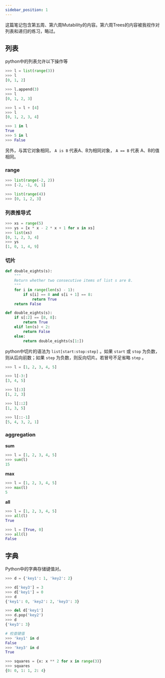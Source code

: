 ```yaml
---
sidebar_position: 1
---
```


这篇笔记包含第五周、第六周Mutability的内容。第六周Trees的内容被我视作对列表和递归的练习，略过。

## 列表

python中的列表允许以下操作等

```python
>>> l = list(range(3))
>>> l
[0, 1, 2]

>>> l.append(3)
>>> l
[0, 1, 2, 3]

>>> l = l + [4]
>>> l
[0, 1, 2, 3, 4]

>>> 1 in l
True
>>> 5 in l
>>> False
```

另外，与其它对象相同， ``A is B`` 代表A、B为相同对象， ``A == B`` 代表 A、B的值相同。 

### range

```python
>>> list(range(-2, 2))
>>> [-2, -1, 0, 1]
```

```python
>>> list(range(4))
>>> [0, 1, 2, 3]
```

### 列表推导式

```python
>>> xs = range(5)
>>> ys = [x * x - 2 * x + 1 for x in xs]
>>> list(xs)
[0, 1, 2, 3, 4]
>>> ys
[1, 0, 1, 4, 9]
```

### 切片

```python
def double_eights(s):
    """
    Return whether two consecutive items of list s are 8.
    """
    for i in range(len(s) - 1):
        if s[i] == 8 and s[i + 1] == 8:
            return True
    return False
```

```python
def double_eights(s):
    if s[:2] == [8, 8]:
        return True
    elif len(s) < 2:
        return False
    else:
        return double_eights(s[1:])
```

python中切片的语法为 ``list[start:stop:step]`` 。如果 ``start`` 或 ``stop`` 为负数，则从后向前数；如果 ``step`` 为负数，则反向切片。若冒号不足省略 ``step`` 。

```python
>>> l = [1, 2, 3, 4, 5]

>>> l[-3:]
[3, 4, 5]

>>> l[:3]
[1, 2, 3]

>>> l[::2]
[1, 3, 5]

>>> l[::-1]
[5, 4, 3, 2, 1]
```

### aggregation

**sum**

```python
>>> l = [1, 2, 3, 4, 5]
>>> sum(l)
15
```

**max**

```python
>>> l = [1, 2, 3, 4, 5]
>>> max(l)
5
```

**all**

```python
>>> l = [1, 2, 3, 4, 5]
>>> all(l)
True

>>> l = [True, 0]
>>> all(l)
False
```

## 字典

Python中的字典存储键值对。  

```python
>>> d = {'key1': 1, 'key2': 2}

>>> d['key3'] = 3
>>> d['key1'] = 0
>>> d
{'key1': 0, 'key2': 2, 'key3': 3}

>>> del d['key1']
>>> d.pop('key2')
>>> d
{'key3': 3}

# 检查键值
>>> 'key1' in d
False
>>> 'key3' in d
True

>>> squares = {x: x ** 2 for x in range(3)}
>>> squares
{0: 0, 1: 1, 2: 4}
```